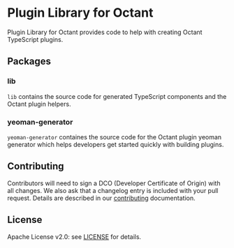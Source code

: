 # Plugin Library for Octant

Plugin Library for Octant provides code to help with creating Octant TypeScript plugins.

## Packages

### lib
`lib` contains the source code for generated TypeScript components and the Octant plugin helpers.

### yeoman-generator
`yeoman-generator` containes the source code for the Octant plugin yeoman generator which helps developers get started quickly with building plugins.

## Contributing

Contributors will need to sign a DCO (Developer Certificate of Origin) with all changes. We also ask that a changelog entry is included with your pull request. Details are described in our [contributing](CONTRIBUTING.md) documentation.

## License

Apache License v2.0: see [LICENSE](./LICENSE.txt) for details.
